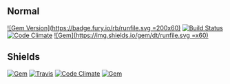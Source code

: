## Normal

[![Gem Version](https://badge.fury.io/rb/runfile.svg =200x60)](http://badge.fury.io/rb/runfile)
[![Build Status](https://travis-ci.org/DannyBen/runfile.svg?branch=master)](https://travis-ci.org/DannyBen/runfile)
[![Code Climate](https://codeclimate.com/github/DannyBen/runfile/badges/gpa.svg)](https://codeclimate.com/github/DannyBen/runfile)
[![Gem](https://img.shields.io/gem/dt/runfile.svg =x60)](https://rubygems.org/gems/runfile)

## Shields

[![Gem](https://img.shields.io/gem/v/runfile.svg)](http://badge.fury.io/rb/runfile)
[![Travis](https://img.shields.io/travis/DannyBen/runfile.svg)](https://travis-ci.org/DannyBen/runfile)
[![Code Climate](https://img.shields.io/codeclimate/github/DannyBen/runfile.svg)](https://codeclimate.com/github/DannyBen/runfile)
[![Gem](https://img.shields.io/gem/dt/runfile.svg)](https://rubygems.org/gems/runfile)